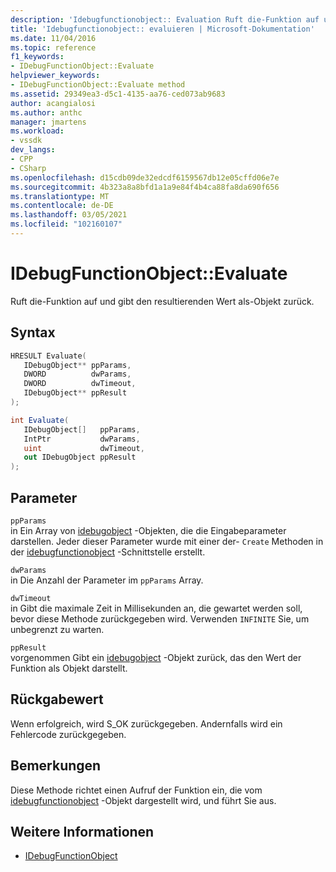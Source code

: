 ```yaml
---
description: 'Idebugfunctionobject:: Evaluation Ruft die-Funktion auf und gibt den resultierenden Wert als-Objekt zurück.'
title: 'Idebugfunctionobject:: evaluieren | Microsoft-Dokumentation'
ms.date: 11/04/2016
ms.topic: reference
f1_keywords:
- IDebugFunctionObject::Evaluate
helpviewer_keywords:
- IDebugFunctionObject::Evaluate method
ms.assetid: 29349ea3-d5c1-4135-aa76-ced073ab9683
author: acangialosi
ms.author: anthc
manager: jmartens
ms.workload:
- vssdk
dev_langs:
- CPP
- CSharp
ms.openlocfilehash: d15cdb09de32edcdf6159567db12e05cffd06e7e
ms.sourcegitcommit: 4b323a8a8bfd1a1a9e84f4b4ca88fa8da690f656
ms.translationtype: MT
ms.contentlocale: de-DE
ms.lasthandoff: 03/05/2021
ms.locfileid: "102160107"
---
```

# <a name="idebugfunctionobjectevaluate"></a>IDebugFunctionObject::Evaluate
Ruft die-Funktion auf und gibt den resultierenden Wert als-Objekt zurück.

## <a name="syntax"></a>Syntax

```cpp
HRESULT Evaluate( 
   IDebugObject** ppParams,
   DWORD          dwParams,
   DWORD          dwTimeout,
   IDebugObject** ppResult
);
```

```csharp
int Evaluate(
   IDebugObject[]   ppParams,
   IntPtr           dwParams,
   uint             dwTimeout,
   out IDebugObject ppResult
);
```

## <a name="parameters"></a>Parameter
`ppParams`\
in Ein Array von [idebugobject](../../../extensibility/debugger/reference/idebugobject.md) -Objekten, die die Eingabeparameter darstellen. Jeder dieser Parameter wurde mit einer der- `Create` Methoden in der [idebugfunctionobject](../../../extensibility/debugger/reference/idebugfunctionobject.md) -Schnittstelle erstellt.

`dwParams`\
in Die Anzahl der Parameter im `ppParams` Array.

`dwTimeout`\
in Gibt die maximale Zeit in Millisekunden an, die gewartet werden soll, bevor diese Methode zurückgegeben wird. Verwenden `INFINITE` Sie, um unbegrenzt zu warten.

`ppResult`\
vorgenommen Gibt ein [idebugobject](../../../extensibility/debugger/reference/idebugobject.md) -Objekt zurück, das den Wert der Funktion als Objekt darstellt.

## <a name="return-value"></a>Rückgabewert
 Wenn erfolgreich, wird S_OK zurückgegeben. Andernfalls wird ein Fehlercode zurückgegeben.

## <a name="remarks"></a>Bemerkungen
 Diese Methode richtet einen Aufruf der Funktion ein, die vom [idebugfunctionobject](../../../extensibility/debugger/reference/idebugfunctionobject.md) -Objekt dargestellt wird, und führt Sie aus.

## <a name="see-also"></a>Weitere Informationen
- [IDebugFunctionObject](../../../extensibility/debugger/reference/idebugfunctionobject.md)
